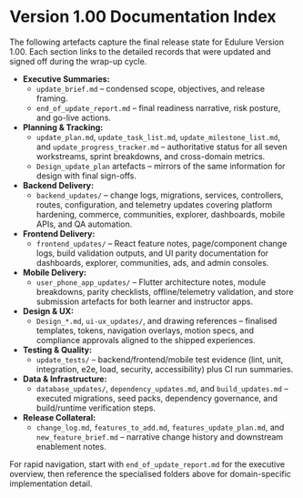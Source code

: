 # Version 1.00 Documentation Index

The following artefacts capture the final release state for Edulure Version 1.00. Each section links to the detailed records that were updated and signed off during the wrap-up cycle.

- **Executive Summaries:**
  - `update_brief.md` – condensed scope, objectives, and release framing.
  - `end_of_update_report.md` – final readiness narrative, risk posture, and go-live actions.
- **Planning & Tracking:**
  - `update_plan.md`, `update_task_list.md`, `update_milestone_list.md`, and `update_progress_tracker.md` – authoritative status for all seven workstreams, sprint breakdowns, and cross-domain metrics.
  - `Design_update_plan` artefacts – mirrors of the same information for design with final sign-offs.
- **Backend Delivery:**
  - `backend_updates/` – change logs, migrations, services, controllers, routes, configuration, and telemetry updates covering platform hardening, commerce, communities, explorer, dashboards, mobile APIs, and QA automation.
- **Frontend Delivery:**
  - `frontend_updates/` – React feature notes, page/component change logs, build validation outputs, and UI parity documentation for dashboards, explorer, communities, ads, and admin consoles.
- **Mobile Delivery:**
  - `user_phone_app_updates/` – Flutter architecture notes, module breakdowns, parity checklists, offline/telemetry validation, and store submission artefacts for both learner and instructor apps.
- **Design & UX:**
  - `Design_*.md`, `ui-ux_updates/`, and drawing references – finalised templates, tokens, navigation overlays, motion specs, and compliance approvals aligned to the shipped experiences.
- **Testing & Quality:**
  - `update_tests/` – backend/frontend/mobile test evidence (lint, unit, integration, e2e, load, security, accessibility) plus CI run summaries.
- **Data & Infrastructure:**
  - `database_updates/`, `dependency_updates.md`, and `build_updates.md` – executed migrations, seed packs, dependency governance, and build/runtime verification steps.
- **Release Collateral:**
  - `change_log.md`, `features_to_add.md`, `features_update_plan.md`, and `new_feature_brief.md` – narrative change history and downstream enablement notes.

For rapid navigation, start with `end_of_update_report.md` for the executive overview, then reference the specialised folders above for domain-specific implementation detail.
